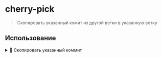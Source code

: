 # cherry-pick
> Скопировать указанный комит из другой ветки в указанную ветку

## Использование

  <details>
  <summary> 🔹 Скопировать указанный коммит</summary>
  <br>
  &emsp; 🚩 Создает новый коммит с теми же изменениями, что и выбранный коммит
    
  &emsp; 🚩 Новые коммиты имеют новые идентификаторы, так как они отличаются от оригинальных коммитов в истории

  <br>
  <br>
  
  ```bash
  git cherry-pick <commit_hash>.
  ```
  </details>
